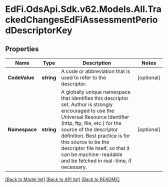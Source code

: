# EdFi.OdsApi.Sdk.v62.Models.All.TrackedChangesEdFiAssessmentPeriodDescriptorKey

## Properties

Name | Type | Description | Notes
------------ | ------------- | ------------- | -------------
**CodeValue** | **string** | A code or abbreviation that is used to refer to the descriptor. | [optional] 
**Namespace** | **string** | A globally unique namespace that identifies this descriptor set. Author is strongly encouraged to use the Universal Resource Identifier (http, ftp, file, etc.) for the source of the descriptor definition. Best practice is for this source to be the descriptor file itself, so that it can be machine-readable and be fetched in real-time, if necessary. | [optional] 

[[Back to Model list]](../../README.md#documentation-for-models) [[Back to API list]](../../README.md#documentation-for-api-endpoints) [[Back to README]](../../README.md)

